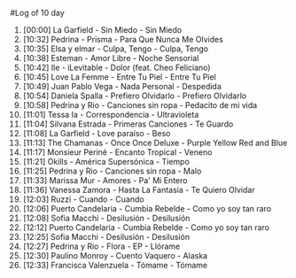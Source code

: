 #Log of 10 day

1. [00:00] La Garfield - Sin Miedo - Sin Miedo
1. [10:32] Pedrina - Prisma - Para Que Nunca Me Olvides
1. [10:35] Elsa y elmar - Culpa, Tengo - Culpa, Tengo
1. [10:38] Esteman - Amor Libre - Noche Sensorial
1. [10:42] Ile - iLevitable - Dolor (feat. Cheo Feliciano)
1. [10:45] Love La Femme - Entre Tu Piel - Entre Tu Piel
1. [10:49] Juan Pablo Vega - Nada Personal - Despedida
1. [10:54] Daniela Spalla - Prefiero Olvidarlo - Prefiero Olvidarlo
1. [10:58] Pedrina y Rio - Canciones sin ropa - Pedacito de mi vida
1. [11:01] Tessa Ia - Correspondencia - Ultravioleta
1. [11:04] Silvana Estrada - Primeras Canciones - Te Guardo
1. [11:08] La Garfield - Love paraíso - Beso
1. [11:13] The Chamanas - Once Once Deluxe - Purple Yellow Red and Blue
1. [11:17] Monsieur Periné - Encanto Tropical - Veneno
1. [11:21] Okills - América Supersónica - Tiempo
1. [11:25] Pedrina y Rio - Canciones sin ropa - Malo
1. [11:33] Marissa Mur - Amores - Pa' Mi Entero
1. [11:36] Vanessa Zamora - Hasta La Fantasía - Te Quiero Olvidar
1. [12:03] Ruzzi - Cuando - Cuando
1. [12:06] Puerto Candelaria - Cumbia Rebelde - Como yo soy tan raro
1. [12:08] Sofia Macchi - Desilusión - Desilusión
1. [12:12] Puerto Candelaria - Cumbia Rebelde - Como yo soy tan raro
1. [12:25] Sofia Macchi - Desilusión - Desilusión
1. [12:27] Pedrina y Rio - Flora - EP - Llórame
1. [12:30] Paulino Monroy - Cuento Vaquero - Alaska
1. [12:33] Francisca Valenzuela - Tómame - Tómame
